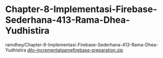 # Chapter-8-Implementasi-Firebase-Sederhana-413-Rama-Dhea-Yudhistira
ramdhey/Chapter-8-Implementasi-Firebase-Sederhana-413-Rama-Dhea-Yudhistira
[dilo-incrementalgamefirebase-preparation.zip](https://github.com/ramdhey/Chapter-8-Implementasi-Firebase-Sederhana-413-Rama-Dhea-Yudhistira/files/7286815/dilo-incrementalgamefirebase-preparation.zip)

